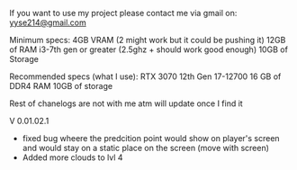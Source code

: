 If you want to use my project please contact me via gmail on: yyse214@gmail.com

Minimum specs:
4GB VRAM (2 might work but it could be pushing it)
12GB of RAM
i3-7th gen or greater (2.5ghz + should work good enough)
10GB of Storage 

Recommended specs (what I use): 
RTX 3070
12th Gen 17-12700
16 GB of DDR4 RAM
10GB of storage 


Rest of chanelogs are not with me atm will update once I find it 

V 0.01.02.1
- fixed bug wheere the predcition point would show on player's screen and would stay on a static place on the screen (move with screen)
- Added more clouds to lvl 4
